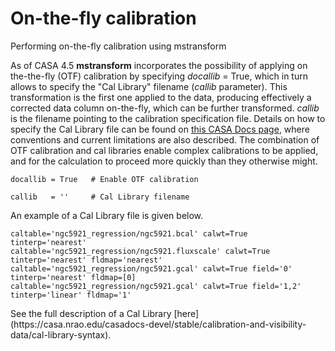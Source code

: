 

# On-the-fly calibration 

Performing on-the-fly calibration using mstransform

As of CASA 4.5 **mstransform** incorporates the possibility of applying on the-the-fly (OTF) calibration by specifying *docallib* = True, which in turn allows to specify the "Cal Library" filename (*callib* parameter). This transformation is the first one applied to the data, producing effectively a corrected data column on-the-fly, which can be further transformed. *callib* is the filename pointing to the calibration specification file. Details on how to specify the Cal Library file can be found on [this CASA Docs page](https://casa.nrao.edu/casadocs-devel/stable/calibration-and-visibility-data/cal-library-syntax), where conventions and current limitations are also described. The combination of OTF calibration and cal libraries enable complex calibrations to be applied, and for the calculation to proceed more quickly than they otherwise might.

```
docallib = True   # Enable OTF calibration

callib   = ''     # Cal Library filename
```

An example of a Cal Library file is given below.

    caltable='ngc5921_regression/ngc5921.bcal' calwt=True tinterp='nearest' 
    caltable='ngc5921_regression/ngc5921.fluxscale' calwt=True tinterp='nearest' fldmap='nearest' 
    caltable='ngc5921_regression/ngc5921.gcal' calwt=True field='0' tinterp='nearest' fldmap=[0] 
    caltable='ngc5921_regression/ngc5921.gcal' calwt=True field='1,2' tinterp='linear' fldmap='1' 

<div class="alert alert-info">
See the full description of a Cal Library [here](https://casa.nrao.edu/casadocs-devel/stable/calibration-and-visibility-data/cal-library-syntax).
</div>

